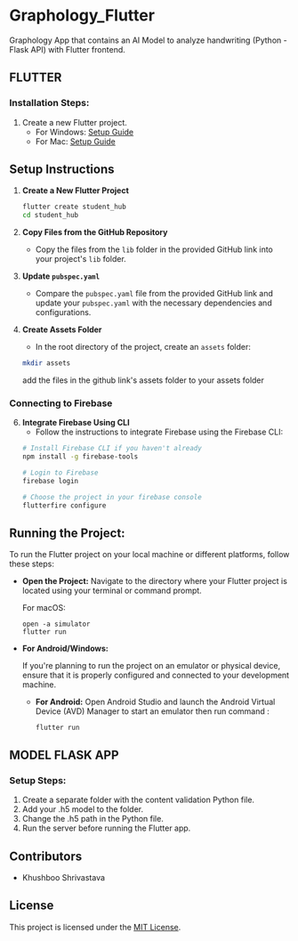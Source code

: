 # Graphology_Flutter

Graphology App that contains an AI Model to analyze handwriting (Python - Flask API) with Flutter frontend.

## FLUTTER

### Installation Steps:

1. Create a new Flutter project.
   - For Windows: [Setup Guide](https://medium.com/@m.yuvaraj2303/flutter-programming-for-android-with-vscode-instead-of-using-android-studio-in-windows-af20f2d67e81)
   - For Mac: [Setup Guide](https://wahyu-ehs.medium.com/setup-flutter-on-mac-with-vscode-editor-3b9653773e85)

## Setup Instructions

1. **Create a New Flutter Project**
    ```sh
    flutter create student_hub
    cd student_hub
    ```

2. **Copy Files from the GitHub Repository**
    - Copy the files from the `lib` folder in the provided GitHub link into your project's `lib` folder.

3. **Update `pubspec.yaml`**
    - Compare the `pubspec.yaml` file from the provided GitHub link and update your `pubspec.yaml` with the necessary dependencies and configurations.

4. **Create Assets Folder**
    - In the root directory of the project, create an `assets` folder:
    ```sh
    mkdir assets
    ```
    add the files in the github link's assets folder to your assets folder

### Connecting to Firebase

6. **Integrate Firebase Using CLI**
    - Follow the instructions to integrate Firebase using the Firebase CLI:
    ```sh
    # Install Firebase CLI if you haven't already
    npm install -g firebase-tools

    # Login to Firebase
    firebase login

    # Choose the project in your firebase console
    flutterfire configure
    ```
   

## **Running the Project:**

   To run the Flutter project on your local machine or different platforms, follow these steps:

   - **Open the Project:**
     Navigate to the directory where your Flutter project is located using your terminal or command prompt. 

     For macOS:
     ```
     open -a simulator
     flutter run
     ```

   - **For Android/Windows:**

     If you're planning to run the project on an emulator or physical device, ensure that it is properly configured and connected to your development machine.

     - **For Android:**
       Open Android Studio and launch the Android Virtual Device (AVD) Manager to start an emulator then run command :
       ```
       flutter run
       ```

## MODEL FLASK APP

### Setup Steps:

1. Create a separate folder with the content validation Python file.
2. Add your .h5 model to the folder.
3. Change the .h5 path in the Python file.
4. Run the server before running the Flutter app.

## Contributors

- Khushboo Shrivastava

## License

This project is licensed under the [MIT License](LICENSE).

